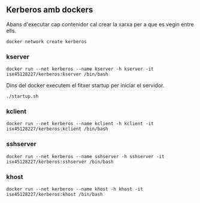 ## Kerberos amb dockers


Abans d'executar cap contenidor cal crear la xarxa per a que es vegin entre ells.

`docker network create kerberos`


### kserver

`docker run --net kerberos --name kserver -h kserver -it isx45128227/kerberos:kserver /bin/bash`

Dins del docker executem el fitxer startup per iniciar el servidor.

`./startup.sh`


### kclient

`docker run --net kerberos --name kclient -h kclient -it isx45128227/kerberos:kclient /bin/bash`


### sshserver

`docker run --net kerberos --name sshserver -h sshserver -it isx45128227/kerberos:sshserver /bin/bash`


### khost

`docker run --net kerberos --name khost -h khost -it isx45128227/kerberos:khost /bin/bash`
